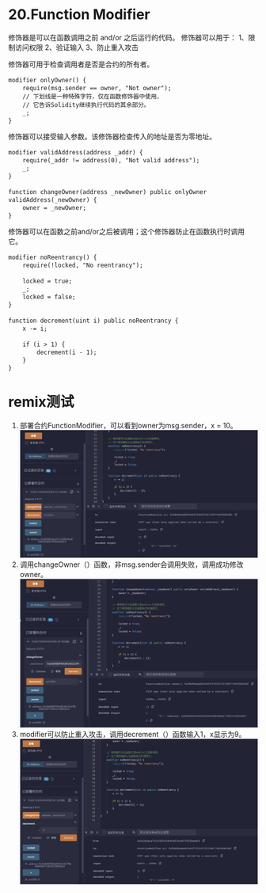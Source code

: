 # 20.Function Modifier

修饰器是可以在函数调用之前 and/or 之后运行的代码。
修饰器可以用于：
1、限制访问权限
2、验证输入
3、防止重入攻击

修饰器可用于检查调用者是否是合约的所有者。

```solidity
modifier onlyOwner() {
    require(msg.sender == owner, "Not owner");
    // 下划线是一种特殊字符，仅在函数修饰器中使用，
    // 它告诉Solidity继续执行代码的其余部分。
    _;
}
```

修饰器可以接受输入参数。该修饰器检查传入的地址是否为零地址。

```solidity
modifier validAddress(address _addr) {
    require(_addr != address(0), "Not valid address");
    _;
}

function changeOwner(address _newOwner) public onlyOwner validAddress(_newOwner) {
    owner = _newOwner;
}
```
修饰器可以在函数之前and/or之后被调用；这个修饰器防止在函数执行时调用它。
```solidity
modifier noReentrancy() {
    require(!locked, "No reentrancy");

    locked = true;
    _;
    locked = false;
}

function decrement(uint i) public noReentrancy {
    x -= i;

    if (i > 1) {
        decrement(i - 1);
    }
}
```
# remix测试
1. 部署合约FunctionModifier，可以看到owner为msg.sender，x = 10。
![20-1.png](./img/20-1.png)
2. 调用changeOwner（）函数，非msg.sender会调用失败，调用成功修改owner。
![20-2.png](./img/20-2.png)
3. modifier可以防止重入攻击，调用decrement（）函数输入1，x显示为9。
![20-3.png](./img/20-3.png)

